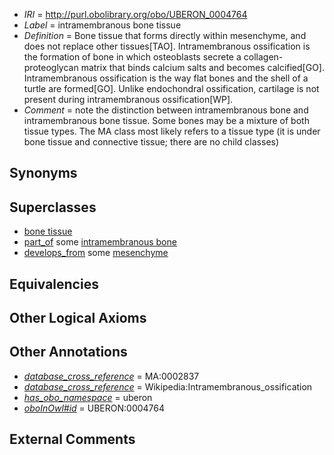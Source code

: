  * *IRI* = http://purl.obolibrary.org/obo/UBERON_0004764
 * *Label* = intramembranous bone tissue
 * *Definition* = Bone tissue that forms directly within mesenchyme, and does not replace other tissues[TAO]. Intramembranous ossification is the formation of bone in which osteoblasts secrete a collagen-proteoglycan matrix that binds calcium salts and becomes calcified[GO]. Intramembranous ossification is the way flat bones and the shell of a turtle are formed[GO]. Unlike endochondral ossification, cartilage is not present during intramembranous ossification[WP].
 * *Comment* = note the distinction between intramembranous bone and intramembranous bone tissue. Some bones may be a mixture of both tissue types. The MA class most likely refers to a tissue type (it is under bone tissue and connective tissue; there are no child classes)

## Synonyms


## Superclasses

 * [bone tissue](../../UBERON/81/UBERON_0002481.md)
 * [part_of](../../BFO/50/BFO_0000050.md) some [intramembranous bone](../../UBERON/14/UBERON_0002514.md)
 * [develops_from](../../RO/02/RO_0002202.md) some [mesenchyme](../../UBERON/04/UBERON_0003104.md)

## Equivalencies


## Other Logical Axioms


## Other Annotations

 * *[database_cross_reference](../../ef/oboInOwl#hasDbXref.md)* = MA:0002837
 * *[database_cross_reference](../../ef/oboInOwl#hasDbXref.md)* = Wikipedia:Intramembranous_ossification
 * *[has_obo_namespace](../../ce/oboInOwl#hasOBONamespace.md)* = uberon
 * *[oboInOwl#id](../../id/oboInOwl#id.md)* = UBERON:0004764

## External Comments

